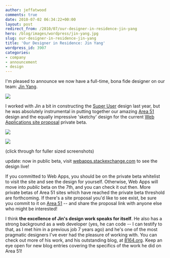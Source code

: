 ```yaml
---
author: jeffatwood
comments: true
date: 2010-07-02 06:34:22+00:00
layout: post
redirect_from: /2010/07/our-designer-in-residence-jin-yang
hero: /blog/images/wordpress/jin-yang.jpg
slug: our-designer-in-residence-jin-yang
title: 'Our Designer in Residence: Jin Yang'
wordpress_id: 3907
categories:
- company
- announcement
- design
---
```



I'm pleased to announce we now have a full-time, bona fide designer on our team: [Jin Yang](http://www.8164.org/).



![](/blog/images/wordpress/jin-yang.jpg)



I worked with Jin a bit in constructing the [Super User](http://superuser.com) design last year, but he was absolutely instrumental in putting together our amazing [Area 51](http://area51.stackexchange.com/) design and the equally impressive 'sketchy' design for the current [Web Applications site proposal](http://area51.stackexchange.com/proposals/57/web-applications) private beta.



[![](/blog/images/wordpress/web-apps-private-beta-screenshot-small.png)](/blog/images/wordpress/web-apps-private-beta-screenshot.png)



[![](/blog/images/wordpress/web-apps-meta-private-beta-screenshot-small.png)](/blog/images/wordpress/web-apps-meta-private-beta-screenshot.png)



(click through for fuller sized screenshots)



update: now in public beta, visit [webapps.stackexchange.com](http://webapps.stackexchange.com/) to see the design live!



If you committed to Web Apps, you should be on the private beta whitelist to visit the site and see the design for yourself. Otherwise, Web Apps will move into _public_ beta on the 7th, and you can check it out then. More private betas of Area 51 sites which have reached the private beta threshold are forthcoming. If there's a site proposal you'd like to see exist, be sure you commit to it on [Area 51](http://area51.stackexchange.com/) -- and share the proposal link with anyone else who might be interested!



I think **the excellence of Jin's design work speaks for itself**. He also has a strong background as a web developer (yes, he can code -- I can testify to that, as I met him in a previous job 7 years ago) and he's one of the most pragmatic designers I've ever had the pleasure of working with. You can check out more of his work, and his outstanding blog, at [8164.org](http://www.8164.org/). Keep an eye open for new blog entries covering the specifics of the work he did on Area 51!

